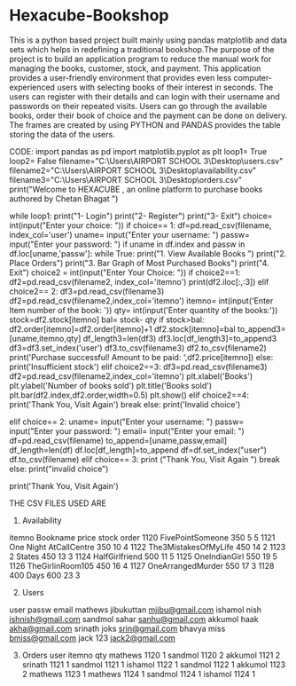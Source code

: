 # Hexacube-Bookshop
This is a python based project built mainly using pandas matplotlib and data sets which helps in redefining a traditional bookshop.The purpose of the project is to build an application program to reduce the manual work for managing the books, customer, stock, and payment. This application provides a user-friendly environment that provides even less computer- experienced users with selecting books of their interest in seconds. The users can register with their details and can login with their username and passwords on their repeated visits. Users can go through the available books, order their book of choice and the payment can be done on delivery. The frames are created by using PYTHON and PANDAS provides the table storing the data of the users.

CODE:
import pandas as pd
import matplotlib.pyplot as plt
loop1= True
loop2= False
filename="C:\\Users\\AIRPORT SCHOOL 3\\Desktop\\users.csv"
filename2="C:\\Users\\AIRPORT SCHOOL 3\\Desktop\\availability.csv"
filename3="C:\\Users\\AIRPORT SCHOOL 3\\Desktop\\orders.csv"
print("Welcome to HEXACUBE , an online platform to purchase books authored by Chetan Bhagat ")

while loop1:
print("1- Login")
print("2- Register")
print("3- Exit")
choice= int(input("Enter your choice: "))
if choice== 1:
df=pd.read_csv(filename, index_col='user')
uname= input("Enter your username: ")
passw= input("Enter your password: ")
if uname in df.index and passw in df.loc[uname,'passw']:
while True:
print("1. View Available Books ")
print("2. Place Orders")
print("3. Bar Graph of Most Purchased Books")
print("4. Exit")
choice2 = int(input("Enter Your Choice: "))
if choice2==1:
df2=pd.read_csv(filename2, index_col='itemno')
print(df2.iloc[:,:3])
elif choice2== 2:
df3=pd.read_csv(filename3)
df2=pd.read_csv(filename2,index_col='itemno')
itemno= int(input('Enter Item number of the book: '))
qty= int(input('Enter quantity of the books:'))
stock=df2.stock[itemno]
bal= stock- qty
if stock>bal:
df2.order[itemno]=df2.order[itemno]+1
df2.stock[itemno]=bal
to_append3= [uname,itemno,qty]
df_length3=len(df3)
df3.loc[df_length3]=to_append3
df3=df3.set_index('user')
df3.to_csv(filename3)
df2.to_csv(filename2)
print('Purchase successful! Amount to be paid: ',df2.price[itemno])
else:
print('Insufficient stock')
elif choice2==3:
df3=pd.read_csv(filename3)
df2=pd.read_csv(filename2,index_col='itemno')
plt.xlabel('Books')
plt.ylabel('Number of books sold')
plt.title('Books sold')
plt.bar(df2.index,df2.order,width=0.5)
plt.show()
elif choice2==4:
print('Thank You, Visit Again')
break
else:
print('Invalid choice')


elif choice== 2:
uname= input("Enter your username: ")
passw= input("Enter your password: ")
email= input("Enter your email: ")
df=pd.read_csv(filename)
to_append=[uname,passw,email]
df_length=len(df)
df.loc[df_length]=to_append
df=df.set_index("user")
df.to_csv(filename)
elif choice== 3:
print ("Thank You, Visit Again ")
break
else:
print("invalid choice")

print('Thank You, Visit Again')



THE CSV FILES USED ARE

1.	Availability

itemno	Bookname	price	stock	order
1120	FivePointSomeone	350	5	5
1121	One Night AtCallCentre	350	10	4
1122	The3MistakesOfMyLife	450	14	2
1123	2 States	450	13	3
1124	HalfGirlfriend	500	11	5
1125	OneIndianGirl	550	19	5
1126	TheGirlinRoom105	450	16	4
1127	OneArrangedMurder	550	17	3
1128	400 Days	600	23	3



2.	Users

user	passw	email
mathews	jibukuttan	mjibu@gmail.com
ishamol	nish	ishnish@gmail.com
sandmol	sahar	sanhu@gmail.com
akkumol	haak	akha@gmail.com
srinath	joks	srin@gmail.com
bhavya	miss	bmiss@gmail.com
jack	123	jack2@gmail.com






3.	Orders
user	itemno	qty
mathews	1120	1
sandmol	1120	2
akkumol	1121	2
srinath	1121	1
sandmol	1121	1
ishamol	1122	1
sandmol	1122	1
akkumol	1123	2
mathews	1123	1
mathews	1124	1
sandmol	1124	1
ishamol	1124	1
